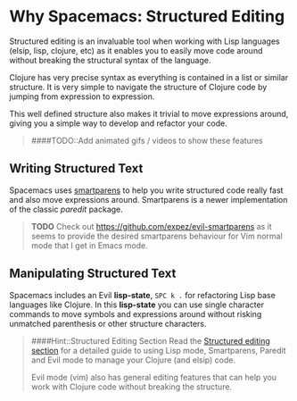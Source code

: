 # Why Spacemacs: Structured Editing

Structured editing is an invaluable tool when working with Lisp languages (elsip, lisp, clojure, etc) as it enables you to easily move code around without breaking the structural syntax of the language.

Clojure has very precise syntax as everything is contained in a list or similar structure.  It is very simple to navigate the structure of Clojure code by jumping from expression to expression.

This well defined structure also makes it trivial to move expressions around, giving you a simple way to develop and refactor your code.

> ####TODO::Add animated gifs / videos to show these features

## Writing Structured Text

Spacemacs uses [smartparens](https://github.com/Fuco1/smartparens) to help you write structured code really fast and also move expressions around.  Smartparens is a newer implementation of the classic _paredit_ package.

> **TODO** Check out https://github.com/expez/evil-smartparens as it seems to provide the desired smartparens behaviour for Vim normal mode that I get in Emacs mode.

## Manipulating Structured Text

Spacemacs includes an Evil **lisp-state**, `SPC k .` for refactoring Lisp base languages like Clojure.  In this **lisp-state** you can use single character commands to move symbols and expressions around without risking unmatched parenthesis or other structure characters.

> ####Hint::Structured Editing Section
> Read the [Structured editing section](/structured-editing/) for a detailed guide to using Lisp mode, Smartparens, Paredit and Evil mode to manage your Clojure (and elsip) code.
>
> Evil mode (vim) also has general editing features that can help you work with Clojure code without breaking the structure.
